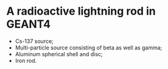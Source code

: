 # A radioactive lightning rod in GEANT4
* Cs-137 source;
* Multi-particle source consisting of beta as well as gamma;
* Aluminum spherical shell and disc;
* Iron rod.
  

